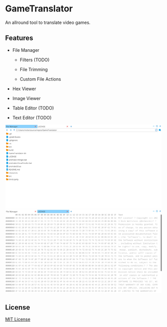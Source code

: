 # GameTranslator

 An allround tool to translate video games.

## Features

- File Manager
  
  - Filters (TODO)
  
  - File Trimming
  
  - Custom File Actions

- Hex Viewer

- Image Viewer

- Table Editor (TODO)

- Text Editor (TODO)

![image](resources/Screenshot.png)
![image](resources/Screenshot%202.png)

## License

[MIT License](https://github.com/Schmicki/GameTranslator/blob/main/LICENSE)
